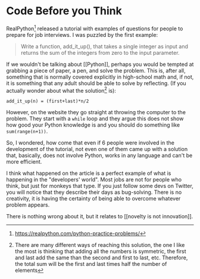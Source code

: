 # Code Before you Think
RealPython[^1] released a tutorial with examples of questions for people to prepare for job interviews. I was puzzled by the first example:

> Write a function, add_it_up(), that takes a single integer as input
    and returns the sum of the integers from zero to the input parameter.
    
If we wouldn't be talking about [[Python]], perhaps you would be tempted at grabbing a piece of paper, a pen, and solve the problem. This is, after all, something that is normally covered explicitly in high-school math and, if not, it is something that any adult should be able to solve by reflecting. (If you actually wonder about what the solution[^2] is):

```
add_it_up(n) = (first+last)*n/2
```

However, on the website they go straight at throwing the computer to the problem. They start with a ``while`` loop and they argue this does not show how good your Python knowledge is and you should do something like  ``sum(range(n+1))``. 

So, I wondered, how come that even if 6 people were involved in the development of the tutorial, not even one of them came up with a solution that, basically, does not involve Python, works in any language and can't be more efficient. 

I think what happened on the article is a perfect example of what is happening in the "developers' world". Most jobs are not for people who think, but just for monkeys that type. If you just follow some devs on Twitter, you will notice that they describe their days as bug-solving. There is no creativity, it is having the certainty of being able to overcome whatever problem appears. 

There is nothing wrong about it, but it relates to [[novelty is not innovation]].


[^1]: https://realpython.com/python-practice-problems/
[^2]: There are many different ways of reaching this solution, the one I like the most is thinking that adding all the numbers is symmetric, the first and last add the same than the second and first to last, etc. Therefore, the total sum will be the first and last times half the number of elements 